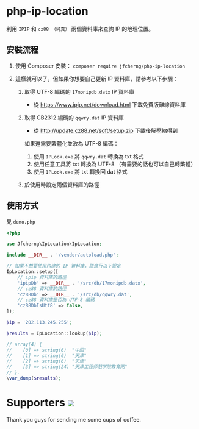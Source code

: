 # php-ip-location

利用 `IPIP` 和 `cz88 （純真）` 兩個資料庫來查詢 IP 的地理位置。


## 安裝流程

1. 使用 Composer 安裝： `composer require jfcherng/php-ip-location`

1. 這樣就可以了，但如果你想要自己更新 IP 資料庫，請參考以下步驟：

   1. 取得 UTF-8 編碼的 `17monipdb.datx` IP 資料庫

      - 從 https://www.ipip.net/download.html 下載免費版離線資料庫

   1. 取得 GB2312 編碼的 `qqwry.dat` IP 資料庫

      - 從 http://update.cz88.net/soft/setup.zip 下載後解壓縮得到
      
      如果還需要繁體化並改為 UTF-8 編碼：
      
      1. 使用 `IPLook.exe` 將 `qqwry.dat` 轉換為 txt 格式
      1. 使用任意工具將 txt 轉換為 UTF-8 （有需要的話也可以自己轉繁體）
      1. 使用 `IPLook.exe` 將 txt 轉換回 dat 格式

   1. 於使用時設定兩個資料庫的路徑


## 使用方式

見 `demo.php`

```php
<?php

use Jfcherng\IpLocation\IpLocation;

include __DIR__ . '/vendor/autoload.php';

// 如果不想要使用內建的 IP 資料庫，請進行以下設定
IpLocation::setup([
    // ipip 資料庫的路徑
    'ipipDb' => __DIR__ . '/src/db/17monipdb.datx',
    // cz88 資料庫的路徑
    'cz88Db' => __DIR__ . '/src/db/qqwry.dat',
    // cz88 資料庫是否為 UTF-8 編碼
    'cz88DbIsUtf8' => false,
]);

$ip = '202.113.245.255';

$results = IpLocation::lookup($ip);

// array(4) {
//    [0] => string(6)  "中国"
//    [1] => string(6)  "天津"
//    [2] => string(6)  "天津"
//    [3] => string(24) "天津工程师范学院教育网"
// }.
\var_dump($results);
```


Supporters <a href="https://www.paypal.com/cgi-bin/webscr?cmd=_s-xclick&hosted_button_id=ATXYY9Y78EQ3Y" target="_blank"><img src="https://www.paypalobjects.com/en_US/i/btn/btn_donate_LG.gif" /></a>
==========

Thank you guys for sending me some cups of coffee.
